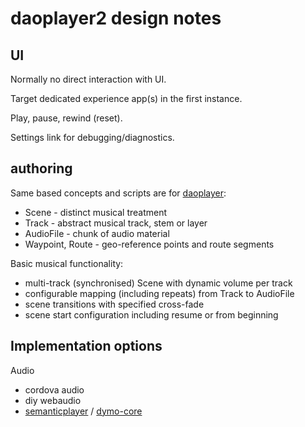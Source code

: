 # daoplayer2 design notes

## UI

Normally no direct interaction with UI.

Target dedicated experience app(s) in the first instance.

Play, pause, rewind (reset).

Settings link for debugging/diagnostics.

## authoring

Same based concepts and scripts are for [daoplayer](https://github.com/cgreenhalgh/daoplayer):
- Scene - distinct musical treatment
- Track - abstract musical track, stem or layer
- AudioFile - chunk of audio material
- Waypoint, Route - geo-reference points and route segments

Basic musical functionality:
- multi-track (synchronised) Scene with dynamic volume per track
- configurable mapping (including repeats) from Track to AudioFile
- scene transitions with specified cross-fade
- scene start configuration including resume or from beginning

## Implementation options

Audio
- cordova audio
- diy webaudio
- [semanticplayer]() / [dymo-core](https://github.com/florianthalmann/dymo-core)


